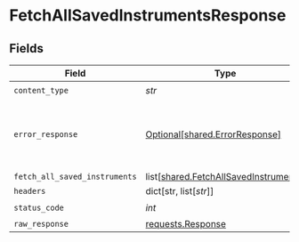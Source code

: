 # FetchAllSavedInstrumentsResponse


## Fields

| Field                                                                                    | Type                                                                                     | Required                                                                                 | Description                                                                              |
| ---------------------------------------------------------------------------------------- | ---------------------------------------------------------------------------------------- | ---------------------------------------------------------------------------------------- | ---------------------------------------------------------------------------------------- |
| `content_type`                                                                           | *str*                                                                                    | :heavy_check_mark:                                                                       | N/A                                                                                      |
| `error_response`                                                                         | [Optional[shared.ErrorResponse]](../../models/shared/errorresponse.md)                   | :heavy_minus_sign:                                                                       | Any bad or invalid request will lead to following error object                           |
| `fetch_all_saved_instruments`                                                            | list[[shared.FetchAllSavedInstruments](../../models/shared/fetchallsavedinstruments.md)] | :heavy_minus_sign:                                                                       | OK                                                                                       |
| `headers`                                                                                | dict[str, list[*str*]]                                                                   | :heavy_minus_sign:                                                                       | N/A                                                                                      |
| `status_code`                                                                            | *int*                                                                                    | :heavy_check_mark:                                                                       | N/A                                                                                      |
| `raw_response`                                                                           | [requests.Response](https://requests.readthedocs.io/en/latest/api/#requests.Response)    | :heavy_minus_sign:                                                                       | N/A                                                                                      |
